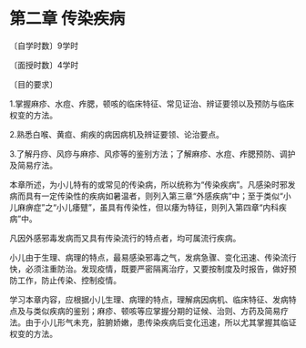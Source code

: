 # 第二章 传染疾病

〔自学时数〕9学时

〔面授时数〕4学时

〔目的要求〕

1.掌握麻疹、水痘、痄腮，顿咳的临床特征、常见证治、辨证要领以及预防与临床权变的方法。

2.熟悉白喉、黄疸、痢疾的病因病机及辨证要领、论治要点。

3.了解丹痧、风痧与麻疹、风疹等的鉴别方法；了解麻疹、水痘、痄腮预防、调护及简易疗法。

本章所述，为小儿特有的或常见的传染病，所以统称为“传染疾病”。凡感染时邪发病而具有一定传染性的疾病如暑温者，则列入第三章“外感疾病”中；至于类似“小儿麻痹症”之“小儿痿躄”，虽具有传染性，但以痿为特征，则列入第四章“内科疾病”中。

凡因外感邪毒发病而又具有传染流行的特点者，均可属流行疾病。

小儿由于生理、病理的特点，最易感染邪毒之气，发病急骤、变化迅速、传染流行快，必须注重防治。发现疫情，既要严密隔离治疗，又要按制度及时报告，做好预防工作，防止传染、控制疫情。

学习本章内容，应根据小儿生理、病理的特点，理解病因病机、临床特征、发病特点及与类似疾病的鉴别；麻疹、顿咳等应掌握分期的证候、治则、方药及简易疗法。由于小儿形气未充，脏腑娇嫩，患传染疾病后变化迅速，所以尤其掌握其临证权变的方法。
